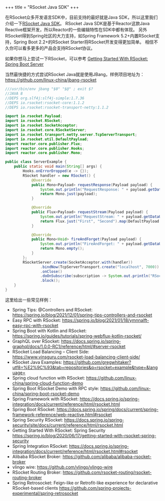 +++
title = "RSocket Java SDK"
+++

在RSocket众多开发语言SDK中，目前支持的最好就是Java SDK，所以这里我们介绍一下[RSocket Java SDK](https://github.com/rsocket/rsocket-java)。 RSocket Java SDK是基于Reactor这款Java Reactive框架开发，所以Reactor的一些编辑特性在SDK中都有体现。
另外RSocket得到Spring社区的大力支持，如Spring Framework 5.2+内置RSocket支持，Spring Boot 2.2+的RSocket Starter将RSocket开发变得更加简单。 相信不久你可以看多更多的产品会支持RSocket协议。

如果你想马上尝试一下RSocket，可以参考 [Getting Started With RSocket: Spring Boot Server](https://spring.io/blog/2020/03/02/getting-started-with-rsocket-spring-boot-server)

当然最快捷的方式尝试RSocket Java就是使用JBang，样例项目地址为： https://github.com/linux-china/jbang-rsocket

```java
///usr/bin/env jbang "$0" "$@" ; exit $?
//JAVA 8
//DEPS org.slf4j:slf4j-simple:1.7.36
//DEPS io.rsocket:rsocket-core:1.1.2
//DEPS io.rsocket:rsocket-transport-netty:1.1.2

import io.rsocket.Payload;
import io.rsocket.RSocket;
import io.rsocket.SocketAcceptor;
import io.rsocket.core.RSocketServer;
import io.rsocket.transport.netty.server.TcpServerTransport;
import io.rsocket.util.DefaultPayload;
import reactor.core.publisher.Flux;
import reactor.core.publisher.Hooks;
import reactor.core.publisher.Mono;

public class ServerExample {
    public static void main(String[] args) {
        Hooks.onErrorDropped(e -> {});
        RSocket handler = new RSocket() {
            @Override
            public Mono<Payload> requestResponse(Payload payload) {
                System.out.println("RequestResponse: " + payload.getDataUtf8());
                return Mono.just(payload);
            }

            @Override
            public Flux<Payload> requestStream(Payload payload) {
                System.out.println("RequestStream: " + payload.getDataUtf8());
                return Flux.just("First", "Second").map(DefaultPayload::create);
            }

            @Override
            public Mono<Void> fireAndForget(Payload payload) {
                System.out.println("FireAndForget: " + payload.getDataUtf8());
                return Mono.empty();
            }
        };
        RSocketServer.create(SocketAcceptor.with(handler))
                .bindNow(TcpServerTransport.create("localhost", 7000))
                .onClose()
                .doOnSubscribe(subscription -> System.out.println("RSocket Server listen on tcp://localhost:7000"))
                .block();
    }
}
```

这里给出一些常见样例：

* Spring Tips: @Controllers and RSocket: https://spring.io/blog/2021/12/01/spring-tips-controllers-and-rsocket
* Easy RPC with RSocket: https://spring.io/blog/2021/01/18/ymnnalft-easy-rpc-with-rsocket
* Spring Boot with Kotlin and RSocket: https://spring.io/guides/tutorials/spring-webflux-kotlin-rsocket/
* GraphQL over RSocket: https://docs.spring.io/spring-graphql/docs/1.0.0-RC1/reference/html/#server-rsocket
* RSocket Load Balancing – Client Side: https://www.vinsguru.com/rsocket-load-balancing-client-side/
* RSocket Java Examples: https://github.com/gregwhitaker?utf8=%E2%9C%93&tab=repositories&q=rsocket+example&type=&language=
* Spring cloud function with RSocket: https://github.com/linux-china/spring-cloud-function-demo
* Spring Boot RSocket Demo with RPC style: https://github.com/linux-china/spring-boot-rsocket-demo
* Spring Framework with RSocket:  https://docs.spring.io/spring-integration/docs/current/reference/html/rsocket.html
* Spring Boot RSocket: https://docs.spring.io/spring/docs/current/spring-framework-reference/web-reactive.html#rsocket
* Spring Security RSocket: https://docs.spring.io/spring-security/site/docs/current/reference/html/rsocket.html
* Getting Started With RSocket: Spring Security https://spring.io/blog/2020/06/17/getting-started-with-rsocket-spring-security
* Spring Integration RSocket: https://docs.spring.io/spring-integration/docs/current/reference/html/rsocket.html#rsocket
* Alibaba RSocket Broker: https://github.com/alibaba/alibaba-rsocket-broker
* vlingo wire: https://github.com/vlingo/vlingo-wire
* RSocket Routing Broker: https://github.com/rsocket-routing/rsocket-routing-broker
* Spring Retrosocket: Feign-like or Retrofit-like experience for declarative RSocket-based clients https://github.com/spring-projects-experimental/spring-retrosocket
